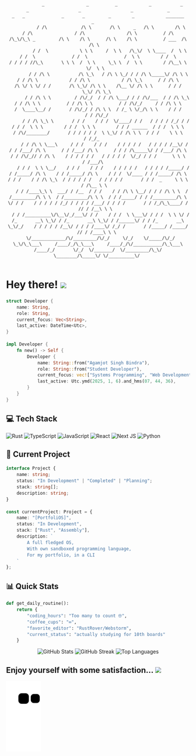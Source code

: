 <div align="center">

```

           _                _          _            _           _           _                   _                   _             _                 _   _              _       _         _        _            _______     _    
          / /\             /\ \       /\ \     _   /\ \        /\ \        / /\                / /\                /\ \          / /\              /\_\/\_\ _         /\ \    /\ \      /\ \    /\ \          / ___  /\  /\ \   
         / /  \            \ \ \     /  \ \   /\_\/  \ \____  /  \ \      / /  \              / /  \              /  \ \        / /  \            / / / / //\_\       \ \ \  /  \ \     \_\ \  /  \ \        / /\__\ \ \/  \ \  
        / / /\ \           /\ \_\   / /\ \ \_/ / / /\ \_____\/ /\ \ \    / / /\ \            / / /\ \            / /\ \_\      / / /\ \          /\ \/ \ \/ / /       /\ \_\/ /\ \ \    /\__ \/ /\ \ \      / / /   \_\/ /\ \_\ 
       / / /\ \ \         / /\/_/  / / /\ \___/ / / /\/___  / / /\ \_\  / / /\ \ \          / / /\ \ \          / / /\/_/     / / /\ \ \        /  \____\__/ /       / /\/_/ / /\ \ \  / /_ \ \/_/\ \ \    / / /      / / /\/_/ 
      / / /\ \_\ \       / / /    / / /  \/____/ / /   / / / / /_/ / / / / /  \ \ \        / / /  \ \ \        / / / ______  / / /  \ \ \      / /\/________/       / / / / / /  \ \_\/ / /\ \ \  / / /    \ \ \     / /_/_     
     / / /\ \ \___\     / / /    / / /    / / / / /   / / / / /__\/ / / / /___/ /\ \      / / /___/ /\ \      / / / /\_____\/ / /___/ /\ \    / / /\/_// / /\ \    / / / / / /   / / / / /  \/_/ / / /      \ \ \   / /___/\    
    / / /  \ \ \__/    / / /    / / /    / / / / /   / / / / /_____/ / / /_____/ /\ \    / / /_____/ /\ \    / / /  \/____ / / /_____/ /\ \  / / /    / / /\ \_\  / / / / / /   / / / / /       / / /  _     \ \ \ / /\__ \ \   
   / / /____\_\ \  ___/ / /__  / / /    / / /\ \ \__/ / / / /\ \ \  / /_________/\ \ \  / /_________/\ \ \  / / /_____/ / / /_________/\ \ \/ / /    / / / / / /_/ / / / / /___/ / / / /       / / /_/\_\____/ / // / /__\ \ \  
  / / /__________\/\__\/_/___\/ / /    / / /  \ \___\/ / / /  \ \ \/ / /_       __\ \_\/ / /_       __\ \_\/ / /______\/ / / /_       __\ \_\/_/    / / / / / /__\/ / / / /____\/ /_/ /       / /_____/ /_____/ // / /____\ \ \ 
  \/_____________/\/_________/\/_/     \/_/    \/_____/\/_/    \_\/\_\___\     /____/_/\_\___\     /____/_/\/___________/\_\___\     /____/_/       \/_/  \/_______/  \/_________/\_\/        \________/\_____\/ \/__________\/ 
                                                                                                                                                                                                                                

```

</div>

# Hey there! <img src="https://media.giphy.com/media/hvRJCLFzcasrR4ia7z/giphy.gif" width="25px">

```rust
struct Developer {
    name: String,
    role: String,
    current_focus: Vec<String>,
    last_active: DateTime<Utc>,
}

impl Developer {
    fn new() -> Self {
        Developer {
            name: String::from("Agamjot Singh Bindra"),
            role: String::from("Student Developer"),
            current_focus: vec!["Systems Programming", "Web Development", "AI/ML"],
            last_active: Utc.ymd(2025, 1, 6).and_hms(07, 44, 36),
        }
    }
}
```

## 💻 Tech Stack
![Rust](https://img.shields.io/badge/rust-%23000000.svg?style=for-the-badge&logo=rust&logoColor=white)
![TypeScript](https://img.shields.io/badge/typescript-%23007ACC.svg?style=for-the-badge&logo=typescript&logoColor=white)
![JavaScript](https://img.shields.io/badge/javascript-%23323330.svg?style=for-the-badge&logo=javascript&logoColor=%23F7DF1E)
![React](https://img.shields.io/badge/react-%2320232a.svg?style=for-the-badge&logo=react&logoColor=%2361DAFB)
![Next JS](https://img.shields.io/badge/Next-black?style=for-the-badge&logo=next.js&logoColor=white)
![Python](https://img.shields.io/badge/python-3670A0?style=for-the-badge&logo=python&logoColor=ffdd54)

## 🌟 Current Project

```typescript
interface Project {
    name: string;
    status: "In Development" | "Completed" | "Planning";
    stack: string[];
    description: string;
}

const currentProject: Project = {
    name: "[PortfoliOS]",
    status: "In Development",
    stack: ["Rust", "Assembly"],
    description: `
        A full fledged OS,
        With own sandboxed programming language,
        For my portfolio, in a CLI
    `
};
```

## 📊 Quick Stats

```python
def get_daily_routine():
    return {
        "coding_hours": "Too many to count 🤓",
        "coffee_cups": "∞",
        "favorite_editor": "RustRover/Webstorm",
        "current_status": "actually studying for 10th boards"
    }
```

<div align="center">

![GitHub Stats](https://github-readme-stats.vercel.app/api?username=BindraAgamjot256&show_icons=true&theme=tokyonight&hide_border=true)
![GitHub Streak](https://github-readme-streak-stats.herokuapp.com/?user=BindraAgamjot256&theme=tokyonight&hide_border=true)
![Top Languages](https://github-readme-stats.vercel.app/api/top-langs/?username=BindraAgamjot256&layout=compact&theme=tokyonight&hide_border=true)
</div>


## Enjoy yourself with some satisfaction... <img src="https://github.com/user-attachments/assets/ece14649-d40c-4287-b8c5-bef4e856bc9e" width=40px>
<!-- Light Mode -->
<picture>
  <source media="(prefers-color-scheme: light)" srcset="https://github.com/BindraAgamjot256/BindraAgamjot256/blob/output/github-contribution-grid-snake.svg">
  <!-- Dark Mode -->
  <source media="(prefers-color-scheme: dark)" srcset="https://github.com/BindraAgamjot256/BindraAgamjot256/blob/output/github-contribution-grid-snake-dark.svg">
  <img alt="github-snake" src="https://raw.githubusercontent.com/BindraAgamjot256/BindraAgamjot256/output/dist/github-contribution-grid-snake.svg">
</picture>
<!-- It's not just me, is it -->
